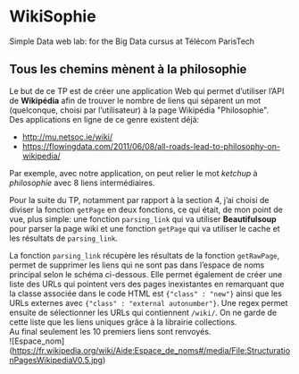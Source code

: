 # WikiSophie
Simple Data web lab: for the Big Data cursus at Télécom ParisTech
  
   
   
## Tous les chemins mènent à la philosophie  
  
Le but de ce TP est de créer une application Web qui permet d’utiliser l’API de **Wikipédia** afin de trouver le nombre de 
liens qui séparent un mot (quelconque, choisi par l’utilisateur) à la page Wikipédia "Philosophie".  
Des applications en ligne de ce genre existent déjà:  
* http://mu.netsoc.ie/wiki/  
* https://flowingdata.com/2011/06/08/all-roads-lead-to-philosophy-on-wikipedia/  
  
Par exemple, avec notre application, on peut relier le mot *ketchup* à *philosophie* avec 8 liens intermédiaires.  
  
Pour la suite du TP,  notamment par rapport à la section 4, j’ai choisi de diviser la fonction `getPage` en deux fonctions, 
ce qui était, de mon point de vue, plus simple: une fonction `parsing_link` qui va utiliser **Beautifulsoup** pour parser 
la page wiki et une fonction `getPage` qui va utiliser le cache et les résultats de `parsing_link`.  
  
La fonction `parsing_link` récupère les résultats de la fonction `getRawPage`, permet de supprimer les liens qui ne sont pas 
dans l’espace de noms principal selon le schéma ci-dessous. Elle permet également de créer une liste des URLs qui pointent 
vers des pages inexistantes en remarquant que la classe associée dans le code HTML est `{"class" : "new"}` ainsi que les URLs 
externes avec `{"class" : "external autonumber"}`. Une regex permet ensuite de sélectionner les URLs qui contiennent `/wiki/`. 
On ne garde de cette liste que les liens uniques grâce à la librairie collections.  
Au final seulement les 10 premiers liens sont renvoyés.  
  ![Espace_nom] (https://fr.wikipedia.org/wiki/Aide:Espace_de_noms#/media/File:StructurationPagesWikipediaV0.5.jpg)
